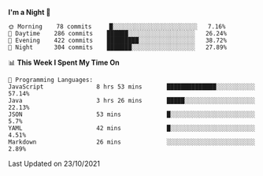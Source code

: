 <!--START_SECTION:waka-->
**I'm a Night 🦉** 

```text
🌞 Morning    78 commits     █░░░░░░░░░░░░░░░░░░░░░░░░   7.16% 
🌆 Daytime    286 commits    ██████░░░░░░░░░░░░░░░░░░░   26.24% 
🌃 Evening    422 commits    █████████░░░░░░░░░░░░░░░░   38.72% 
🌙 Night      304 commits    ███████░░░░░░░░░░░░░░░░░░   27.89%

```


📊 **This Week I Spent My Time On** 

```text
💬 Programming Languages: 
JavaScript               8 hrs 53 mins       ██████████████░░░░░░░░░░░   57.14% 
Java                     3 hrs 26 mins       █████░░░░░░░░░░░░░░░░░░░░   22.13% 
JSON                     53 mins             █░░░░░░░░░░░░░░░░░░░░░░░░   5.7% 
YAML                     42 mins             █░░░░░░░░░░░░░░░░░░░░░░░░   4.51% 
Markdown                 26 mins             ░░░░░░░░░░░░░░░░░░░░░░░░░   2.89%

```


 Last Updated on 23/10/2021
<!--END_SECTION:waka-->
